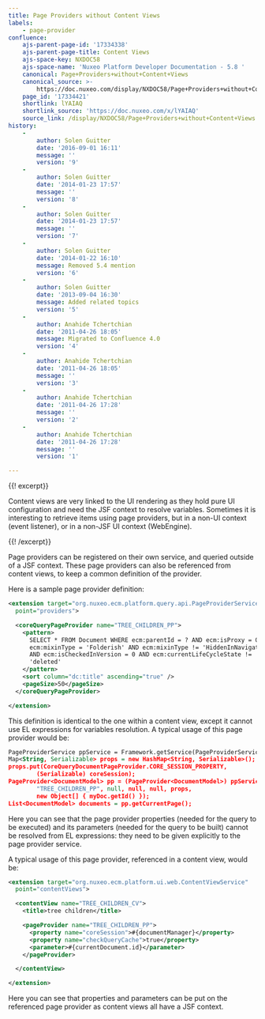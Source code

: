 ```yaml
---
title: Page Providers without Content Views
labels:
    - page-provider
confluence:
    ajs-parent-page-id: '17334338'
    ajs-parent-page-title: Content Views
    ajs-space-key: NXDOC58
    ajs-space-name: 'Nuxeo Platform Developer Documentation - 5.8 '
    canonical: Page+Providers+without+Content+Views
    canonical_source: >-
        https://doc.nuxeo.com/display/NXDOC58/Page+Providers+without+Content+Views
    page_id: '17334421'
    shortlink: lYAIAQ
    shortlink_source: 'https://doc.nuxeo.com/x/lYAIAQ'
    source_link: /display/NXDOC58/Page+Providers+without+Content+Views
history:
    - 
        author: Solen Guitter
        date: '2016-09-01 16:11'
        message: ''
        version: '9'
    - 
        author: Solen Guitter
        date: '2014-01-23 17:57'
        message: ''
        version: '8'
    - 
        author: Solen Guitter
        date: '2014-01-23 17:57'
        message: ''
        version: '7'
    - 
        author: Solen Guitter
        date: '2014-01-22 16:10'
        message: Removed 5.4 mention
        version: '6'
    - 
        author: Solen Guitter
        date: '2013-09-04 16:30'
        message: Added related topics
        version: '5'
    - 
        author: Anahide Tchertchian
        date: '2011-04-26 18:05'
        message: Migrated to Confluence 4.0
        version: '4'
    - 
        author: Anahide Tchertchian
        date: '2011-04-26 18:05'
        message: ''
        version: '3'
    - 
        author: Anahide Tchertchian
        date: '2011-04-26 17:28'
        message: ''
        version: '2'
    - 
        author: Anahide Tchertchian
        date: '2011-04-26 17:28'
        message: ''
        version: '1'

---
```

{{! excerpt}}

Content views are very linked to the UI rendering as they hold pure UI configuration and need the JSF context to resolve variables. Sometimes it is interesting to retrieve items using page providers, but in a non-UI context (event listener), or in a non-JSF UI context (WebEngine).

{{! /excerpt}}

Page providers can be registered on their own service, and queried outside of a JSF context. These page providers can also be referenced from content views, to keep a common definition of the provider.

Here is a sample page provider definition:

```xml
<extension target="org.nuxeo.ecm.platform.query.api.PageProviderService"
  point="providers">

  <coreQueryPageProvider name="TREE_CHILDREN_PP">
    <pattern>
      SELECT * FROM Document WHERE ecm:parentId = ? AND ecm:isProxy = 0 AND
      ecm:mixinType = 'Folderish' AND ecm:mixinType != 'HiddenInNavigation'
      AND ecm:isCheckedInVersion = 0 AND ecm:currentLifeCycleState !=
      'deleted'
    </pattern>
    <sort column="dc:title" ascending="true" />
    <pageSize>50</pageSize>
  </coreQueryPageProvider>

</extension>

```

This definition is identical to the one within a content view, except it cannot use EL expressions for variables resolution. A typical usage of this page provider would be:

```xml
PageProviderService ppService = Framework.getService(PageProviderService.class);
Map<String, Serializable> props = new HashMap<String, Serializable>();
props.put(CoreQueryDocumentPageProvider.CORE_SESSION_PROPERTY,
        (Serializable) coreSession);
PageProvider<DocumentModel> pp = (PageProvider<DocumentModel>) ppService.getPageProvider(
        "TREE_CHILDREN_PP", null, null, null, props,
        new Object[] { myDoc.getId() });
List<DocumentModel> documents = pp.getCurrentPage();

```

Here you can see that the page provider properties (needed for the query to be executed) and its parameters (needed for the query to be built) cannot be resolved from EL expressions: they need to be given explicitly to the page provider service.

A typical usage of this page provider, referenced in a content view, would be:

```xml
<extension target="org.nuxeo.ecm.platform.ui.web.ContentViewService"
  point="contentViews">

  <contentView name="TREE_CHILDREN_CV">
    <title>tree children</title>

    <pageProvider name="TREE_CHILDREN_PP">
      <property name="coreSession">#{documentManager}</property>
      <property name="checkQueryCache">true</property>
      <parameter>#{currentDocument.id}</parameter>
    </pageProvider>      

  </contentView>

</extension>

```

Here you can see that properties and parameters can be put on the referenced page provider as content views all have a JSF context.

&nbsp;